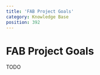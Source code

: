 ```yaml
---
title: 'FAB Project Goals'
category: Knowledge Base
position: 392
---
```


# FAB Project Goals

TODO
